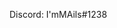 Discord: I'mMAils#1238

<!---
ImMAils/ImMAils is a ✨ special ✨ repository because its `README.md` (this file) appears on your GitHub profile.
You can click the Preview link to take a look at your changes.
--->
